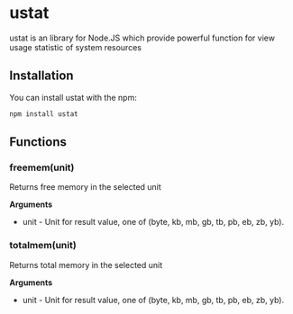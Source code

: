 ustat
=========
ustat is an library for Node.JS which provide powerful function for view usage statistic of system resources
## Installation
You can install ustat with the npm:
```bash
npm install ustat
```

## Functions
### freemem(unit)
Returns free memory in the selected unit

__Arguments__

* unit - Unit for result value, one of (byte, kb, mb, gb, tb, pb, eb, zb, yb).

### totalmem(unit)
Returns total memory in the selected unit

__Arguments__

* unit - Unit for result value, one of (byte, kb, mb, gb, tb, pb, eb, zb, yb).